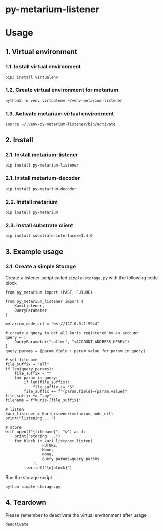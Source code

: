 # py-metarium-listener

# Usage


## 1. Virtual environment

### 1.1. Install virtual environment

```
pip3 install virtualenv
```

### 1.2. Create virtual environment for metarium

```
python3 -m venv virtualenv ~/venv-metarium-listener
```

### 1.3. Activate metarium virtual environment

```
source ~/.venv-py-metarium-listener/bin/activate
```

## 2. Install

### 2.1. Install metarium-listener

```
pip install py-metarium-listener
```

### 2.1. Install metarium-decoder

```
pip install py-metarium-decoder
```

### 2.2. Install metarium

```
pip install py-metarium
```

### 2.3. Install substrate client

```
pip install substrate-interface==1.4.0
```

## 3. Example usage

### 3.1. Create a simple Storage
Create a listener script called `simple-storage.py` with the following code block
```
from py_metarium import (PAST, FUTURE)

from py_metarium_listener import (
    KuriListener,
    QueryParameter
)

metarium_node_url = "ws://127.0.0.1:9944"

# create a query to get all kuris registered by an account
query = [
    QueryParameter("caller", "<ACCOUNT_ADDRESS_HERE>")
]
query_params = {param.field : param.value for param in query}

# set filename
file_suffix = "all"
if len(query_params):
    file_suffix = ""
    for param in query:
        if len(file_suffix):
            file_suffix += "&"
        file_suffix += f"{param.field}={param.value}"
file_suffix += ".py"
filename = f"kuris-{file_suffix}"

# listen
kuri_listener = KuriListener(metarium_node_url)
print("listening ...")

# store
with open(f"{filename}", "w") as f:
    print("storing ...")
    for block in kuri_listener.listen(
                FUTURE,
                None,
                None,
                query_params=query_params
            ):
        f.write(f"\n{block}")
```
Run the storage script
```
python simple-storage.py
```

## 4. Teardown

Please remember to deactivate the virtual environment after usage

```
deactivate
```